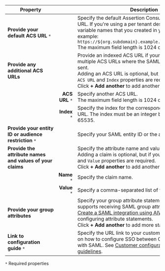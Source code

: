 | <div style="width:150px">Property</div> | &nbsp; | Description  |
| ----------------- | --: | ------------ |
| **Provide your default ACS URL** `*` | | Specify the default Assertion Consumer Service (ACS) URL. If you're using a per tenant design, include the variable names that you created in your URL. For example: `https://${org.subdomain}.example.org/strawberry/login`<br>The maximum field length is 1024 characters. |
| **Provide any additional ACS URLs** | | Provide an indexed ACS URL if your integration supports multiple ACS URLs where the SAML response can be sent.<br>Adding an ACS URL is optional, but if you add one, both `ACS URL` and `Index` properties are required.<br>Click **+ Add another** to add another URL.|
| | **ACS URL** `*` | Specify another ACS URL.<br>The maximum field length is 1024 characters. |
| | **Index** `*` | Specify the index for the corresponding additional ACS URL. The index must be an integer between 0 and 65535. |
|**Provide your entity ID or audience restriction** `*` | | Specify your SAML entity ID or the audience restriction.  |
| **Provide the attribute names and values of your claims** | | Specify the attribute name and values of your claim. <br>Adding a claim is optional, but if you add one, both `Name` and `Value` properties are required.<br>Click **+ Add another** to add another claim.|
| | **Name** `*` | Specify the claim name. |
| | **Value** `*` | Specify a comma-separated list of values for the claim. |
| **Provide your group attributes** | | Specify your group attribute statements if your app supports receiving SAML group attribute statements. See [Create a SAML integration using AIW](https://help.okta.com/okta_help.htm?id=ext_Apps_App_Integration_Wizard-saml) for details on configuring attribute statements.<br>Click **+ Add another** to add more statements. |
| **Link to configuration guide** `*` | | Specify the URL link to your customer-facing instructions on how to configure SSO between Okta and your app with SAML. See [Customer configuration document guidelines](/docs/guides/submit-app-prereq/main/#customer-configuration-document-guidelines).|

`*` Required properties
